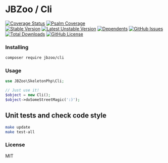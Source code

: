 # JBZoo / Cli

[![Coverage Status](https://coveralls.io/repos/JBZoo/Cli/badge.svg)](https://coveralls.io/github/JBZoo/Cli)    [![Psalm Coverage](https://shepherd.dev/github/JBZoo/Cli/coverage.svg)](https://shepherd.dev/github/JBZoo/Cli)    
[![Stable Version](https://poser.pugx.org/jbzoo/cli/version)](https://packagist.org/packages/jbzoo/cli)    [![Latest Unstable Version](https://poser.pugx.org/jbzoo/cli/v/unstable)](https://packagist.org/packages/jbzoo/cli)    [![Dependents](https://poser.pugx.org/jbzoo/cli/dependents)](https://packagist.org/packages/jbzoo/cli/dependents?order_by=downloads)    [![GitHub Issues](https://img.shields.io/github/issues/jbzoo/cli)](https://github.com/JBZoo/Cli/issues)    [![Total Downloads](https://poser.pugx.org/jbzoo/cli/downloads)](https://packagist.org/packages/jbzoo/cli/stats)    [![GitHub License](https://img.shields.io/github/license/jbzoo/cli)](https://github.com/JBZoo/Cli/blob/master/LICENSE)



### Installing

```sh
composer require jbzoo/cli
```


### Usage

```php
use JBZoo\SkeletonPhp\Cli;

// Just use it!
$object = new Cli();
$object->doSomeStreetMagic(':)');
```


## Unit tests and check code style
```sh
make update
make test-all
```


### License

MIT
